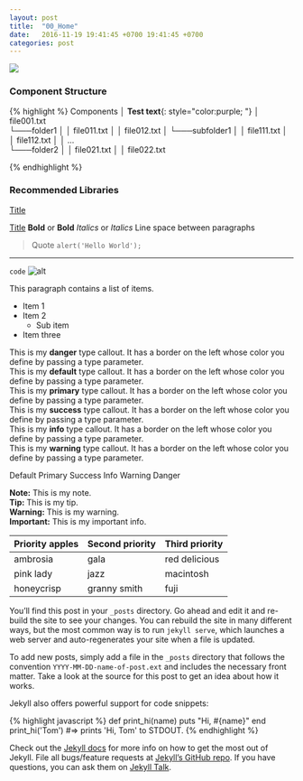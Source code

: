 ```yaml
---
layout: post
title:  "00_Home"
date:   2016-11-19 19:41:45 +0700 19:41:45 +0700
categories: post
---
```


<img src="{{ site.github.url }}/images/posts/2016-11-19/00_Home.jpg">

### Component Structure

{% highlight %}
Components
│   **Test text**{: style="color:purple; "}
│   file001.txt    
└───folder1
│   │   file011.txt
│   │   file012.txt
│   └───subfolder1
│       │   file111.txt
│       │   file112.txt
│       │   ...   
└───folder2
│   │   file021.txt
│   │   file022.txt

{% endhighlight %}

### Recommended Libraries

[Title](URL)

[Title](URL)
**Bold** or __Bold__
*Italics* or _Italics_
Line space between paragraphs
> Quote
`alert('Hello World');`
---
`code`
![alt](http://)
[^1]: This is my first footnote
[^n]: Visit http://milanaryal.com
[^n]: A final footnote

This paragraph contains a list of items.

* Item 1
* Item 2
  - Sub item
* Item three

<div class="bs-callout bs-callout-danger">
This is my
<strong>danger</strong>
type callout. It has a border on the left whose color you define by passing a type parameter.
</div>

<div class="bs-callout bs-callout-default">
This is my
<strong>default</strong>
type callout. It has a border on the left whose color you define by passing a type parameter.
</div>

<div class="bs-callout bs-callout-primary">
This is my
<strong>primary</strong>
type callout. It has a border on the left whose color you define by passing a type parameter.
</div>

<div class="bs-callout bs-callout-success">
This is my
<strong>success</strong>
type callout. It has a border on the left whose color you define by passing a type parameter.
</div>

<div class="bs-callout bs-callout-info">
This is my
<strong>info</strong>
type callout. It has a border on the left whose color you define by passing a type parameter.
</div>

<div class="bs-callout bs-callout-warning">
This is my
<strong>warning</strong>
type callout. It has a border on the left whose color you define by passing a type parameter.
</div>

<span class="label label-default">Default</span>
<span class="label label-primary">Primary</span>
<span class="label label-success">Success</span>
<span class="label label-info">Info</span>
<span class="label label-warning">Warning</span>
<span class="label label-danger">Danger</span>

<div class="alert alert-info" role="alert">
<i class="fa fa-info-circle"></i>
<b>Note:</b>
This is my note.
</div>
<div class="alert alert-success" role="alert">
<i class="fa fa-check-square-o"></i>
<b>Tip:</b>
This is my tip.
</div>
<div class="alert alert-danger" role="alert">
<i class="fa fa-exclamation-circle"></i>
<b>Warning:</b>
This is my warning.
</div>
<div class="alert alert-warning" role="alert">
<i class="fa fa-warning"></i>
<b>Important:</b>
This is my important info.
</div>

| Priority apples | Second priority | Third priority |
|-------|--------|---------|
| ambrosia | gala | red delicious |
| pink lady | jazz | macintosh |
| honeycrisp | granny smith | fuji |


You’ll find this post in your `_posts` directory. Go ahead and edit it and re-build the site to see your changes. You can rebuild the site in many different ways, but the most common way is to run `jekyll serve`, which launches a web server and auto-regenerates your site when a file is updated.

To add new posts, simply add a file in the `_posts` directory that follows the convention `YYYY-MM-DD-name-of-post.ext` and includes the necessary front matter. Take a look at the source for this post to get an idea about how it works.

Jekyll also offers powerful support for code snippets:

{% highlight javascript %}
def print_hi(name)
  puts "Hi, #{name}"
end
print_hi('Tom')
#=> prints 'Hi, Tom' to STDOUT.
{% endhighlight %}

Check out the [Jekyll docs][jekyll-docs] for more info on how to get the most out of Jekyll. File all bugs/feature requests at [Jekyll’s GitHub repo][jekyll-gh]. If you have questions, you can ask them on [Jekyll Talk][jekyll-talk].

[jekyll-docs]: http://jekyllrb.com/docs/home
[jekyll-gh]:   https://github.com/jekyll/jekyll
[jekyll-talk]: https://talk.jekyllrb.com/
